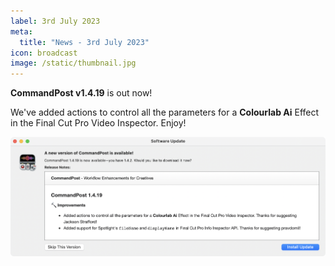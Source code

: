 ```yaml
---
label: 3rd July 2023
meta:
  title: "News - 3rd July 2023"
icon: broadcast
image: /static/thumbnail.jpg
---
```


**CommandPost v1.4.19** is out now!

We've added actions to control all the parameters for a **Colourlab Ai** Effect in the Final Cut Pro Video Inspector. Enjoy!

![](/static/commandpost-1-4-19.png)